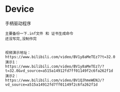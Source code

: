 # Device
手柄驱动程序

	主要备份一下.inf文件 和 证书生成命令
 	还没写完,没制作完


 	视频演示地址：
  	https://www.bilibili.com/video/BV1y8aMeTEz7?t=32.0
   	演示1：
	https://www.bilibili.com/video/BV1y8aMeTEz7/?t=32.0&vd_source=a515a14912fd7ff01149f2c6fa262f1d
	演示2：
 	https://www.bilibili.com/video/BV1QJhmeWENJ/?vd_source=a515a14912fd7ff01149f2c6fa262f1d
